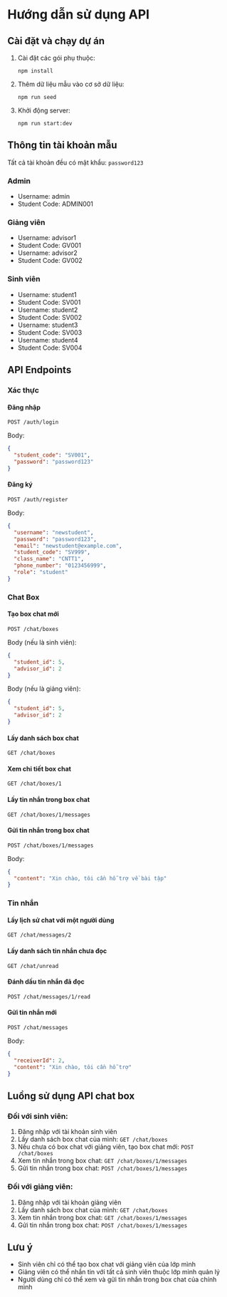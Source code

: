 # Hướng dẫn sử dụng API

## Cài đặt và chạy dự án

1. Cài đặt các gói phụ thuộc:
   ```
   npm install
   ```

2. Thêm dữ liệu mẫu vào cơ sở dữ liệu:
   ```
   npm run seed
   ```

3. Khởi động server:
   ```
   npm run start:dev
   ```

## Thông tin tài khoản mẫu

Tất cả tài khoản đều có mật khẩu: `password123`

### Admin
- Username: admin
- Student Code: ADMIN001

### Giảng viên
- Username: advisor1
- Student Code: GV001
- Username: advisor2
- Student Code: GV002

### Sinh viên
- Username: student1
- Student Code: SV001
- Username: student2
- Student Code: SV002
- Username: student3
- Student Code: SV003
- Username: student4
- Student Code: SV004

## API Endpoints

### Xác thực

#### Đăng nhập
```
POST /auth/login
```
Body:
```json
{
  "student_code": "SV001",
  "password": "password123"
}
```

#### Đăng ký
```
POST /auth/register
```
Body:
```json
{
  "username": "newstudent",
  "password": "password123",
  "email": "newstudent@example.com",
  "student_code": "SV999",
  "class_name": "CNTT1",
  "phone_number": "0123456999",
  "role": "student"
}
```

### Chat Box

#### Tạo box chat mới
```
POST /chat/boxes
```
Body (nếu là sinh viên):
```json
{
  "student_id": 5,
  "advisor_id": 2
}
```
Body (nếu là giảng viên):
```json
{
  "student_id": 5,
  "advisor_id": 2
}
```

#### Lấy danh sách box chat
```
GET /chat/boxes
```

#### Xem chi tiết box chat
```
GET /chat/boxes/1
```

#### Lấy tin nhắn trong box chat
```
GET /chat/boxes/1/messages
```

#### Gửi tin nhắn trong box chat
```
POST /chat/boxes/1/messages
```
Body:
```json
{
  "content": "Xin chào, tôi cần hỗ trợ về bài tập"
}
```

### Tin nhắn

#### Lấy lịch sử chat với một người dùng
```
GET /chat/messages/2
```

#### Lấy danh sách tin nhắn chưa đọc
```
GET /chat/unread
```

#### Đánh dấu tin nhắn đã đọc
```
POST /chat/messages/1/read
```

#### Gửi tin nhắn mới
```
POST /chat/messages
```
Body:
```json
{
  "receiverId": 2,
  "content": "Xin chào, tôi cần hỗ trợ"
}
```

## Luồng sử dụng API chat box

### Đối với sinh viên:

1. Đăng nhập với tài khoản sinh viên
2. Lấy danh sách box chat của mình: `GET /chat/boxes`
3. Nếu chưa có box chat với giảng viên, tạo box chat mới: `POST /chat/boxes`
4. Xem tin nhắn trong box chat: `GET /chat/boxes/1/messages`
5. Gửi tin nhắn trong box chat: `POST /chat/boxes/1/messages`

### Đối với giảng viên:

1. Đăng nhập với tài khoản giảng viên
2. Lấy danh sách box chat của mình: `GET /chat/boxes`
3. Xem tin nhắn trong box chat: `GET /chat/boxes/1/messages`
4. Gửi tin nhắn trong box chat: `POST /chat/boxes/1/messages`

## Lưu ý

- Sinh viên chỉ có thể tạo box chat với giảng viên của lớp mình
- Giảng viên có thể nhắn tin với tất cả sinh viên thuộc lớp mình quản lý
- Người dùng chỉ có thể xem và gửi tin nhắn trong box chat của chính mình 